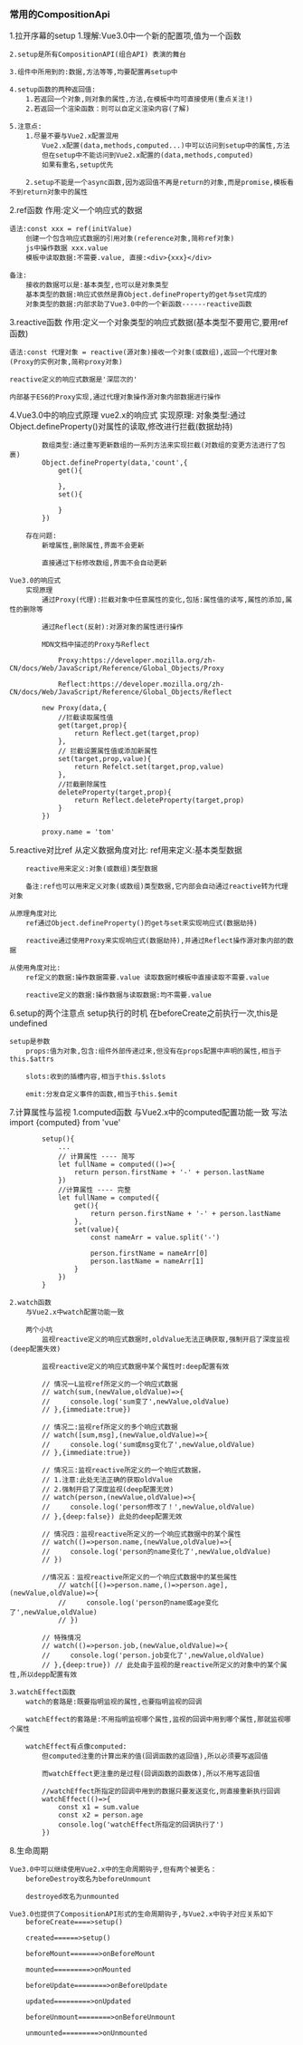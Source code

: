 ### 常用的CompositionApi

1.拉开序幕的setup
    1.理解:Vue3.0中一个新的配置项,值为一个函数

    2.setup是所有CompositionAPI(组合API) 表演的舞台

    3.组件中所用到的:数据,方法等等,均要配置再setup中

    4.setup函数的两种返回值:
        1.若返回一个对象,则对象的属性,方法,在模板中均可直接使用(重点关注!)
        2.若返回一个渲染函数：则可以自定义渲染内容(了解)

    5.注意点:
        1.尽量不要与Vue2.x配置混用
            Vue2.x配置(data,methods,computed...)中可以访问到setup中的属性,方法
            但在setup中不能访问到Vue2.x配置的(data,methods,computed)
            如果有重名,setup优先

        2.setup不能是一个async函数,因为返回值不再是return的对象,而是promise,模板看不到return对象中的属性

2.ref函数
    作用:定义一个响应式的数据

    语法:const xxx = ref(initValue)
        创建一个包含响应式数据的引用对象(reference对象,简称ref对象)
        js中操作数据 xxx.value
        模板中读取数据:不需要.value, 直接:<div>{xxx}</div>
    
    备注:
        接收的数据可以是:基本类型,也可以是对象类型
        基本类型的数据:响应式依然是靠Object.defineProperty的get与set完成的
        对象类型的数据:内部求助了Vue3.0中的一个新函数------reactive函数

3.reactive函数
    作用:定义一个对象类型的响应式数据(基本类型不要用它,要用ref函数)

    语法:const 代理对象 = reactive(源对象)接收一个对象(或数组),返回一个代理对象(Proxy的实例对象,简称proxy对象)

    reactive定义的响应式数据是'深层次的'

    内部基于ES6的Proxy实现,通过代理对象操作源对象内部数据进行操作

4.Vue3.0中的响应式原理
    vue2.x的响应式
        实现原理:
            对象类型:通过Object.defineProperty()对属性的读取,修改进行拦截(数据劫持)

            数组类型:通过重写更新数组的一系列方法来实现拦截(对数组的变更方法进行了包裹)
            Object.defineProperty(data,'count',{
                get(){

                },
                set(){

                }
            })

        存在问题:
            新增属性,删除属性,界面不会更新
            
            直接通过下标修改数组,界面不会自动更新

    Vue3.0的响应式
        实现原理
            通过Proxy(代理):拦截对象中任意属性的变化,包括:属性值的读写,属性的添加,属性的删除等

            通过Reflect(反射):对源对象的属性进行操作

            MDN文档中描述的Proxy与Reflect

                Proxy:https://developer.mozilla.org/zh-CN/docs/Web/JavaScript/Reference/Global_Objects/Proxy

                Reflect:https://developer.mozilla.org/zh-CN/docs/Web/JavaScript/Reference/Global_Objects/Reflect

            new Proxy(data,{
                //拦截读取属性值
                get(target,prop){
                    return Reflect.get(target,prop)
                },
                // 拦截设置属性值或添加新属性
                set(target,prop,value){
                    return Refelct.set(target,prop,value)
                },
                //拦截删除属性
                deleteProperty(target,prop){
                    return Reflect.deleteProperty(target,prop)
                }
            })

            proxy.name = 'tom'

5.reactive对比ref
    从定义数据角度对比:
        ref用来定义:基本类型数据

        reactive用来定义:对象(或数组)类型数据

        备注:ref也可以用来定义对象(或数组)类型数据,它内部会自动通过reactive转为代理对象

    从原理角度对比
        ref通过Object.defineProperty()的get与set来实现响应式(数据劫持)
        
        reactive通过使用Proxy来实现响应式(数据劫持),并通过Reflect操作源对象内部的数据

    从使用角度对比:
        ref定义的数据:操作数据需要.value 读取数据时模板中直接读取不需要.value

        reactive定义的数据:操作数据与读取数据:均不需要.value

6.setup的两个注意点
    setup执行的时机
        在beforeCreate之前执行一次,this是undefined

    setup是参数
        props:值为对象,包含:组件外部传递过来,但没有在props配置中声明的属性,相当于this.$attrs

        slots:收到的插槽内容,相当于this.$slots

        emit:分发自定义事件的函数,相当于this.$emit

7.计算属性与监视
    1.computed函数
        与Vue2.x中的computed配置功能一致
        写法
            import {computed} from 'vue'

            setup(){
                ...
                // 计算属性 ---- 简写
                let fullName = computed(()=>{
                    return person.firstName + '-' + person.lastName
                })
                //计算属性 ---- 完整
                let fullName = computed({
                    get(){
                        return person.firstName + '-' + person.lastName
                    },
                    set(value){
                        const nameArr = value.split('-')

                        person.firstName = nameArr[0]
                        person.lastName = nameArr[1]
                    }
                })
            }

    2.watch函数
        与Vue2.x中watch配置功能一致
        
        两个小坑
            监视reactive定义的响应式数据时,oldValue无法正确获取,强制开启了深度监视(deep配置失效)

            监视reactive定义的响应式数据中某个属性时:deep配置有效

            // 情况一L监视ref所定义的一个响应式数据
            // watch(sum,(newValue,oldValue)=>{
            //     console.log('sum变了',newValue,oldValue)
            // },{immediate:true})

            // 情况二:监视ref所定义的多个响应式数据
            // watch([sum,msg],(newValue,oldValue)=>{
            //     console.log('sum或msg变化了',newValue,oldValue)
            // },{immediate:true})

            // 情况三:监视reactive所定义的一个响应式数据，
            // 1.注意:此处无法正确的获取oldValue
            // 2.强制开启了深度监视(deep配置无效)
            // watch(person,(newValue,oldValue)=>{
            //     console.log('person修改了！',newValue,oldValue)
            // },{deep:false}) 此处的deep配置无效

            // 情况四：监视reactive所定义的一个响应式数据中的某个属性
            // watch(()=>person.name,(newValue,oldValue)=>{
            //     console.log('person的name变化了',newValue,oldValue)
            // })

            //情况五：监视reactive所定义的一个响应式数据中的某些属性
                // watch([()=>person.name,()=>person.age],(newValue,oldValue)=>{
                //     console.log('person的name或age变化了',newValue,oldValue)
                // })

            // 特殊情况
            // watch(()=>person.job,(newValue,oldValue)=>{
            //     console.log('person.job变化了',newValue,oldValue)
            // },{deep:true}) // 此处由于监视的是reactive所定义的对象中的某个属性,所以depp配置有效

    3.watchEffect函数
        watch的套路是:既要指明监视的属性,也要指明监视的回调

        watchEffect的套路是:不用指明监视哪个属性,监视的回调中用到哪个属性,那就监视哪个属性

        watchEffect有点像computed:
            但computed注重的计算出来的值(回调函数的返回值),所以必须要写返回值

            而watchEffect更注重的是过程(回调函数的函数体),所以不用写返回值

            //watchEffect所指定的回调中用到的数据只要发送变化,则直接重新执行回调
            watchEffect(()=>{
                const x1 = sum.value
                const x2 = person.age
                console.log('watchEffect所指定的回调执行了')
            })

8.生命周期

    Vue3.0中可以继续使用Vue2.x中的生命周期钩子,但有两个被更名：
        beforeDestroy改名为beforeUnmount

        destroyed改名为unmounted

    Vue3.0也提供了CompositionAPI形式的生命周期钩子,与Vue2.x中钩子对应关系如下
        beforeCreate====>setup()

        created======>setup()

        beforeMount=======>onBeforeMount

        mounted=========>onMounted

        beforeUpdate========>onBeforeUpdate

        updated=========>onUpdated

        beforeUnmount========>onBeforeUnmount

        unmounted=========>onUnmounted

        